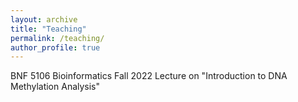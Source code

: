 ```yaml
---
layout: archive
title: "Teaching"
permalink: /teaching/
author_profile: true
---
```


BNF 5106 Bioinformatics Fall 2022
Lecture on "Introduction to DNA Methylation Analysis"

